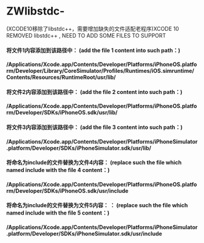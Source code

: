 # ZWlibstdc-
(XCODE10移除了libstdc++，需要增加缺失的文件适配老程序)XCODE 10 REMOVED libstdc++ , NEED TO ADD SOME FILES TO SUPPORT


#### 将文件1内容添加到该路径中： (add the file 1 content into such path：)
#### /Applications/Xcode.app/Contents/Developer/Platforms/iPhoneOS.platform/Developer/Library/CoreSimulator/Profiles/Runtimes/iOS.simruntime/Contents/Resources/RuntimeRoot/usr/lib/

#### 将文件2内容添加到该路径中： (add the file 2 content into such path：)
#### /Applications/Xcode.app/Contents/Developer/Platforms/iPhoneOS.platform/Developer/SDKs/iPhoneOS.sdk/usr/lib/

#### 将文件3内容添加到该路径中： (add the file 3 content into such path：)
#### /Applications/Xcode.app/Contents/Developer/Platforms/iPhoneSimulator.platform/Developer/SDKs/iPhoneSimulator.sdk/usr/lib/

#### 将命名为include的文件替换为文件4内容： (replace such the file which named include with  the file 4 content：)
#### /Applications/Xcode.app/Contents/Developer/Platforms/iPhoneOS.platform/Developer/SDKs/iPhoneOS.sdk/usr/include

#### 将命名为include的文件替换为文件5内容： ： (replace such the file which named include with  the file 5 content：)
#### /Applications/Xcode.app/Contents/Developer/Platforms/iPhoneSimulator.platform/Developer/SDKs/iPhoneSimulator.sdk/usr/include

